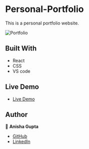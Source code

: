 # Personal-Portfolio

This is a personal portfolio website.

![Portfolio](https://github.com/Anishaagupta/Protfolio-App-In-React)

## Built With

- React
- CSS
- VS code

## Live Demo

- [Live Demo]()

## Author

:woman: **Anisha Gupta**

- [GitHub](https://github.com/Anishaagupta)
- [LinkedIn](https://www.linkedin.com/in/anisha-gupta-66096318b/)
